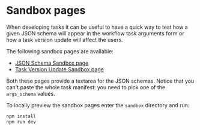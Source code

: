 # Sandbox pages

When developing tasks it can be useful to have a quick way to test how a given JSON schema will appear in the workflow task arguments form or how a task version update will affect the users.

The following sandbox pages are available:

* [JSON Schema Sandbox page](../sandbox\#jschema)
* [Task Version Update Sandbox page](../sandbox\#version-update)

Both these pages provide a textarea for the JSON schemas. Notice that you can't paste the whole task manifest: you need to pick one of the `args_schema` values.

To locally preview the sandbox pages enter the `sandbox` directory and run:

```bash
npm install
npm run dev
```
